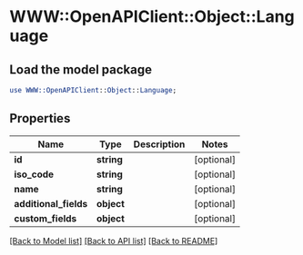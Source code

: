 # WWW::OpenAPIClient::Object::Language

## Load the model package
```perl
use WWW::OpenAPIClient::Object::Language;
```

## Properties
Name | Type | Description | Notes
------------ | ------------- | ------------- | -------------
**id** | **string** |  | [optional] 
**iso_code** | **string** |  | [optional] 
**name** | **string** |  | [optional] 
**additional_fields** | **object** |  | [optional] 
**custom_fields** | **object** |  | [optional] 

[[Back to Model list]](../README.md#documentation-for-models) [[Back to API list]](../README.md#documentation-for-api-endpoints) [[Back to README]](../README.md)


